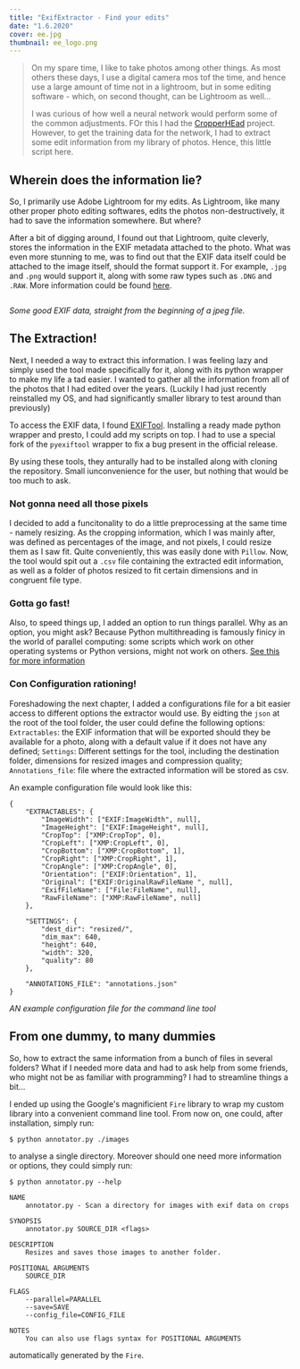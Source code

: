 ```yaml
---
title: "ExifExtractor - Find your edits"
date: "1.6.2020"
cover: ee.jpg
thumbnail: ee_logo.png
---
```



>On my spare time, I like to take photos among other things. As most others these days, I use a digital camera mos tof the time, and hence use a large amount of time not in a lightroom, but in some editing software - which, on second thought, can be Lightroom as well...
>
>I was curious of how well a neural network would perform some of the common adjustments. FOr this I had the [CropperHEad](/projects/cropperhead) project. However, to get the training data for the network, I had to extract some edit information from my library of photos. Hence, this little script here.


## Wherein does the information lie?
So, I primarily use Adobe Lightroom for my edits. As Lightroom, like many other proper photo editing softwares, edits the photos non-destructively, it had to save the information somewhere. But where?

After a bit of digging around, I found out that Lightroom, quite cleverly, stores the information in the EXIF metadata attached to the photo. What was even more stunning to me, was to find out that the EXIF data itself could be attached to the image itself, should the format support it. For example, `.jpg` and `.png` would support it, along with some raw types such as `.DNG` and `.RAW`. More information could be found [here](link/somewhere).

```

```
*Some good EXIF data, straight from the beginning of a jpeg file.*


## The Extraction!
Next, I needed a way to extract this information. I was feeling lazy and simply used the tool made specifically for it, along with its python wrapper to make my life a tad easier. I wanted to gather all the information from all of the photos that I had edited over the years. (Luckily I had just recently reinstalled my OS, and had significantly smaller library to test around than previously)

To access the EXIF data, I found [EXIFTool](www.exiftool.org). Installing a ready made python wrapper and presto, I could add my scripts on top. I had to use a special fork of the `pyexiftool` wrapper to fix a bug present in the official release.

By using these tools, they anturally had to be installed along with cloning the repository. Small iunconvenience for the user, but nothing that would be too much to ask.


### Not gonna need all those pixels
I decided to add a funcitonality to do a little preprocessing at the same time - namely resizing. As the cropping information, which I was mainly after, was defined as percentages of the image, and not pixels, I could resize them as I saw fit. Quite conveniently, this was easily done with `Pillow`. Now, the tool would spit out a `.csv` file containing the extracted edit information, as well as a folder of photos resized to fit certain dimensions and in congruent file type.


### Gotta go fast!
Also, to speed things up, I added an option to run things parallel. Why as an option, you might ask? Because Python multithreading is famously finicy in the world of parallel computing: some scripts which work on other operating systems or Python versions, might not work on others. [See this for more information](/link/to/somewhere)


### Con Configuration rationing!
Foreshadowing the next chapter, I added a configurations file for a bit easier access to different options the extractor would use. By eidting the `json` at the root of the tool folder, the user could define  the following options: `Extractables`: the EXIF information that will be exported should they be available for a photo, along with a default value if it does not have any defined; `Settings`: Different settings for the tool, including the destination folder, dimensions for resized images and compression quality; `Annotations_file`: file where the extracted information will be stored as csv.

An example configuration file would look like this:

```javascript{numberLines: true}
{
    "EXTRACTABLES": {
        "ImageWidth": ["EXIF:ImageWidth", null],
        "ImageHeight": ["EXIF:ImageHeight", null],
        "CropTop": ["XMP:CropTop", 0],
        "CropLeft": ["XMP:CropLeft", 0],
        "CropBottom": ["XMP:CropBottom", 1],
        "CropRight": ["XMP:CropRight", 1],
        "CropAngle": ["XMP:CropAngle", 0],
        "Orientation": ["EXIF:Orientation", 1],
        "Original": ["EXIF:OriginalRawFileName ", null],
        "ExifFileName": ["File:FileName", null],
        "RawFileName": ["XMP:RawFileName", null]
    },

    "SETTINGS": {
        "dest_dir": "resized/",
        "dim_max": 640,
        "height": 640,
        "width": 320,
        "quality": 80
    },

    "ANNOTATIONS_FILE": "annotations.json"
}
```
*AN example configuration file for the command line tool*


## From one dummy, to many dummies
So, how to extract the same information from a bunch of files in several folders? What if I needed more data and had to ask help from some friends, who might not be as familiar with programming? I had to streamline things a bit...

I ended up using the Google's magnificient `Fire` library to wrap my custom library into a convenient command line tool. From now on, one could, after installation, simply run: 

```bash
$ python annotator.py ./images
```

to analyse a single directory. Moreover should one need more information or options, they could simply run: 

```
$ python annotator.py --help

NAME
    annotator.py - Scan a directory for images with exif data on crops

SYNOPSIS
    annotator.py SOURCE_DIR <flags>

DESCRIPTION
    Resizes and saves those images to another folder.

POSITIONAL ARGUMENTS
    SOURCE_DIR

FLAGS
    --parallel=PARALLEL
    --save=SAVE
    --config_file=CONFIG_FILE

NOTES
    You can also use flags syntax for POSITIONAL ARGUMENTS
```



automatically generated by the `Fire`. 


